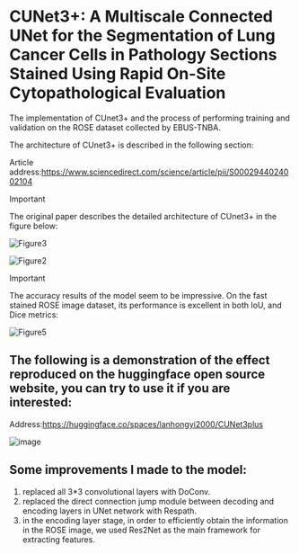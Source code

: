 # CUNet3+: A Multiscale Connected UNet for the Segmentation of Lung Cancer Cells in Pathology Sections Stained Using Rapid On-Site Cytopathological Evaluation
The implementation of CUnet3+ and the process of performing training and validation on the ROSE dataset collected by EBUS-TNBA.

The architecture of CUnet3+ is described in the following section:

Article address:https://www.sciencedirect.com/science/article/pii/S0002944024002104

> [!IMPORTANT]
> The original paper describes the detailed architecture of CUnet3+ in the figure below:

![Figure3](https://github.com/Dyrainly/CUNet3plus/blob/main/Figure3.png)

![Figure2](https://github.com/Dyrainly/CUNet3plus/blob/main/Figure2.png)

> [!IMPORTANT]
> The accuracy results of the model seem to be impressive. On the fast stained ROSE image dataset, its performance is excellent in both IoU, and Dice metrics:

![Figure5](https://github.com/Dyrainly/CUNet3plus/blob/main/Figure5.png)

## The following is a demonstration of the effect reproduced on the huggingface open source website, you can try to use it if you are interested:

Address:https://huggingface.co/spaces/lanhongyi2000/CUNet3plus

![image](https://github.com/Dyrainly/CUNet3plus/blob/main/supplment_.gif)

## Some improvements I made to the model:

1. replaced all 3*3 convolutional layers with DoConv.
2. replaced the direct connection jump module between decoding and encoding layers in UNet network with Respath.
3. in the encoding layer stage, in order to efficiently obtain the information in the ROSE image, we used Res2Net as the main framework for extracting features.
